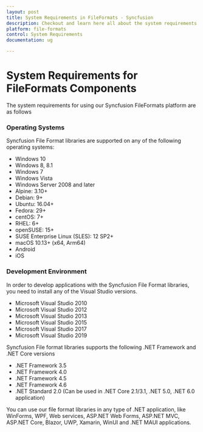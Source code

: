 ```yaml
---
layout: post
title: System Requirements in FileFormats - Syncfusion
description: Checkout and learn here all about the system requirements needed to use Syncfusion FileFormats Components.
platform: file-formats
control: System Requirements
documentation: ug

---
```

# System Requirements for FileFormats Components

The system requirements for using our Syncfusion FileFormats platform are as follows

### Operating Systems

Syncfusion File Format libraries are supported on any of the following operating systems:

* Windows 10
* Windows 8, 8.1
* Windows 7
* Windows Vista
* Windows Server 2008 and later
* Alpine: 3.10+
* Debian: 9+
* Ubuntu: 16.04+
* Fedora: 29+
* centOS: 7+
* RHEL: 6+
* openSUSE: 15+
* SUSE Enterprise Linux (SLES): 12 SP2+
* macOS 10.13+ (x64, Arm64)
* Android
* iOS

### Development Environment

In order to develop applications with the Syncfusion File Format libraries, you need to install any of the Visual Studio versions.

* Microsoft Visual Studio 2010
* Microsoft Visual Studio 2012
* Microsoft Visual Studio 2013
* Microsoft Visual Studio 2015
* Microsoft Visual Studio 2017
* Microsoft Visual Studio 2019

Syncfusion File format libraries supports the following .NET Framework and .NET Core versions

* .NET Framework 3.5
* .NET Framework 4.0
* .NET Framework 4.5
* .NET Framework 4.6
* .NET Standard 2.0 (Can be used in .NET Core 2.1/3.1, .NET 5.0, .NET 6.0 application)

You can use our file format libraries in any type of .NET application, like WinForms, WPF, Web services, ASP.NET Web Forms, ASP.NET MVC, ASP.NET Core, Blazor, UWP, Xamarin, WinUI and .NET MAUI applications. 

